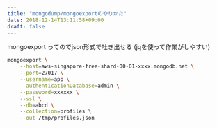 ```yaml
---
title: "mongodump/mongoexportのやりかた"
date: 2018-12-14T13:11:58+09:00
draft: false
---
```


mongoexport ってのでjson形式で吐き出せる (jqを使って作業がしやすい)

```bash
mongoexport \
    --host=aws-singapore-free-shard-00-01-xxxx.mongodb.net \
    --port=27017 \
    --username=app \
    --authenticationDatabase=admin \
    --password=xxxxxx \
    --ssl \
    --db=abcd \
    --collection=profiles \
    --out /tmp/profiles.json
```
